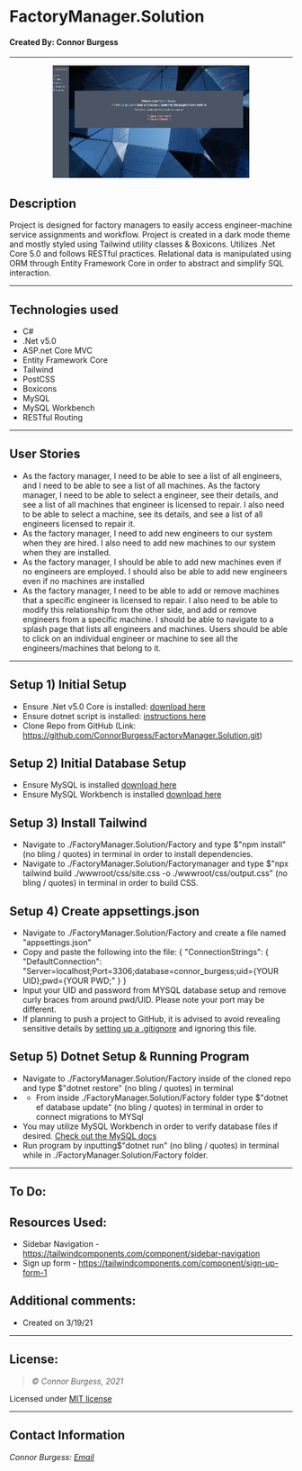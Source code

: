 # FactoryManager.Solution
#### Created By: Connor Burgess 
* * *
<p align="center"><img src="Factory/wwwroot/assets/img/fmanagerthumb.jpg" alt="Factory Manager"
	title="Factory Manager" width="350" height="200"></p>

## Description  
Project is designed for factory managers to easily access engineer-machine service assignments and workflow. Project is created in a dark mode theme and mostly styled using Tailwind utility classes & Boxicons. Utilizes .Net Core 5.0 and follows RESTful practices. Relational data is manipulated using ORM through Entity Framework Core in order to abstract and simplify SQL interaction. 
* * *

## Technologies used
* C#
* .Net v5.0
* ASP.net Core MVC
* Entity Framework Core
* Tailwind
* PostCSS
* Boxicons
* MySQL
* MySQL Workbench
* RESTful Routing
* * *

## User Stories
* As the factory manager, I need to be able to see a list of all engineers, and I need to be able to see a list of all machines.
As the factory manager, I need to be able to select a engineer, see their details, and see a list of all machines that engineer is licensed to repair. I also need to be able to select a machine, see its details, and see a list of all engineers licensed to repair it.
* As the factory manager, I need to add new engineers to our system when they are hired. I also need to add new machines to our system when they are installed.
* As the factory manager, I should be able to add new machines even if no engineers are employed. I should also be able to add new engineers even if no machines are installed
* As the factory manager, I need to be able to add or remove machines that a specific engineer is licensed to repair. I also need to be able to modify this relationship from the other side, and add or remove engineers from a specific machine.
I should be able to navigate to a splash page that lists all engineers and machines. Users should be able to click on an individual engineer or machine to see all the engineers/machines that belong to it.

* * *
## Setup 1) Initial Setup
* Ensure .Net v5.0 Core is installed: [download here](https://dotnet.microsoft.com/download/dotnet/5.0)
* Ensure dotnet script is installed: [instructions here](https://github.com/filipw/dotnet-script)
* Clone Repo from GitHub (Link: https://github.com/ConnorBurgess/FactoryManager.Solution.git)

## Setup 2) Initial Database Setup
* Ensure MySQL is installed [download here](https://www.mysql.com/)
* Ensure MySQL Workbench is installed [download here](https://www.mysql.com/products/workbench/)

## Setup 3) Install Tailwind
* Navigate to ./FactoryManager.Solution/Factory and type $"npm install" (no bling / quotes) in terminal in order to install dependencies.
* Navigate to ./FactoryManager.Solution/Factorymanager and type $"npx tailwind build ./wwwroot/css/site.css -o ./wwwroot/css/output.css" (no bling / quotes) in terminal in order to build CSS.

## Setup 4) Create appsettings.json
* Navigate to ./FactoryManager.Solution/Factory and create a file named "appsettings.json"
* Copy and paste the following into the file:
{
  "ConnectionStrings": {
    "DefaultConnection": "Server=localhost;Port=3306;database=connor_burgess;uid={YOUR UID};pwd={YOUR PWD;"
  }
}
* Input your UID and password from MYSQL database setup and remove curly braces from around pwd/UID. Please note your port may be different.
* If planning to push a project to GitHub, it is advised to avoid revealing sensitive details by [setting up a .gitignore](https://docs.github.com/en/github/using-git/ignoring-files) and ignoring this file.

## Setup 5) Dotnet Setup & Running Program
* Navigate to ./FactoryManager.Solution/Factory inside of the cloned repo and type $"dotnet restore" (no bling / quotes) in terminal
* * From inside ./FactoryManager.Solution/Factory folder type $"dotnet ef database update" (no bling / quotes) in terminal in order to connect migrations to MYSql
* You may utilize MySQL Workbench in order to verify database files if desired. [Check out the MySQL docs](https://dev.mysql.com/doc/workbench/en/wb-sql-editor-navigator.html)
* Run program by inputting$"dotnet run" (no bling / quotes) in terminal while in ./FactoryManager.Solution/Factory folder.

* * *

## To Do:

## Resources Used:
* Sidebar Navigation - https://tailwindcomponents.com/component/sidebar-navigation
* Sign up form - https://tailwindcomponents.com/component/sign-up-form-1
## Additional comments:
* Created on 3/19/21  
* * *

## License:
> *&copy; Connor Burgess, 2021*

Licensed under [MIT license](https://mit-license.org/)

* * *

## Contact Information
_Connor Burgess: [Email](connorburgesscodes@gmail.com)_
